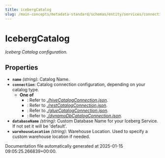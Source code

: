 ```yaml
---
title: icebergCatalog
slug: /main-concepts/metadata-standard/schemas/entity/services/connections/database/iceberg/icebergcatalog
---
```


# IcebergCatalog

*Iceberg Catalog configuration.*

## Properties

- **`name`** *(string)*: Catalog Name.
- **`connection`**: Catalog connection configuration, depending on your catalog type.
  - **One of**
    - : Refer to *[./hiveCatalogConnection.json](#hiveCatalogConnection.json)*.
    - : Refer to *[./restCatalogConnection.json](#restCatalogConnection.json)*.
    - : Refer to *[./glueCatalogConnection.json](#glueCatalogConnection.json)*.
    - : Refer to *[./dynamoDbCatalogConnection.json](#dynamoDbCatalogConnection.json)*.
- **`databaseName`** *(string)*: Custom Database Name for your Iceberg Service. If not set it will be 'default'.
- **`warehouseLocation`** *(string)*: Warehouse Location. Used to specify a custom warehouse location if needed.


Documentation file automatically generated at 2025-01-15 09:05:25.266839+00:00.
